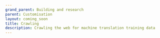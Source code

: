 ```yaml
---
grand_parent: Building and research
parent: Customisation
layout: coming_soon
title: Crawling
description: Crawling the web for machine translation training data
---
```

